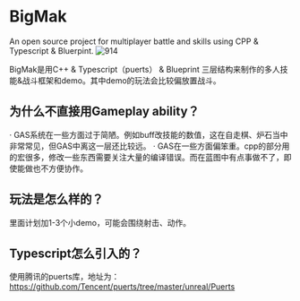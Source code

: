 # BigMak
 An open source project for multiplayer battle and skills using CPP & Typescript & Bluerpint.
![914](https://user-images.githubusercontent.com/6793989/147895830-36df06f3-6f14-4e4c-89f6-d7376938b0a9.jpg)


BigMak是用C++ & Typescript（puerts） & Blueprint 三层结构来制作的多人技能&战斗框架和demo。其中demo的玩法会比较偏放置战斗。

## 为什么不直接用Gameplay ability？
· GAS系统在一些方面过于简陋。例如buff改技能的数值，这在自走棋、炉石当中非常常见，但GAS中离这一层还比较远。
· GAS在一些方面偏笨重。cpp的部分用的宏很多，修改一些东西需要关注大量的编译错误。而在蓝图中有点事做不了，即使能做也不方便协作。

## 玩法是怎么样的？
里面计划加1-3个小demo，可能会围绕射击、动作。

## Typescript怎么引入的？
使用腾讯的puerts库，地址为：https://github.com/Tencent/puerts/tree/master/unreal/Puerts 
